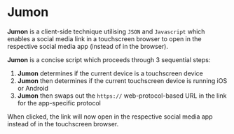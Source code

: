 # Jumon

**Jumon** is a client-side technique utilising `JSON` and `Javascript` which enables a social media link in a touchscreen browser to open in the respective social media app (instead of in the browser).

**Jumon** is a concise script which proceeds through 3 sequential steps:

 1. **Jumon** determines if the current device is a touchscreen device
 2. **Jumon** then determines if the current touchscreen device is running iOS or Android
 3. **Jumon** then swaps out the `https://` web-protocol-based URL in the link for the app-specific protocol

When clicked, the link will now open in the respective social media app instead of in the touchscreen browser.
